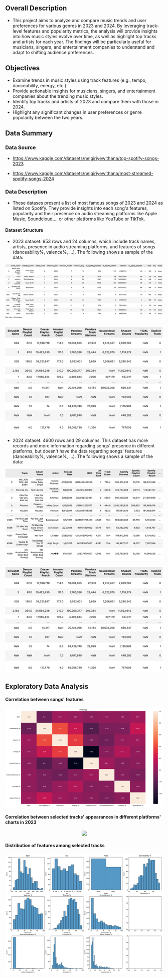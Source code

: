 ## Overall Description

- This project aims to analyze and compare music trends and user preferences for various genres in 2023 and 2024. By leveraging track-level features and popularity metrics, the analysis will provide insights into how music styles evolve over time, as well as highlight top tracks and artists for each year. The findings will be particularly useful for musicians, singers, and entertainment companies to understand and adapt to shifting audience preferences.

## Objectives 

* Examine trends in music styles using track features (e.g., tempo, danceability, energy, etc.).
* Provide actionable insights for musicians, singers, and entertainment companies about the trending music styles.
* Identify top tracks and artists of 2023 and compare them with those in 2024.
* Highlight any significant changes in user preferences or genre popularity between the two years.

## Data Summary

### Data Source

* https://www.kaggle.com/datasets/nelgiriyewithana/top-spotify-songs-2023

* https://www.kaggle.com/datasets/nelgiriyewithana/most-streamed-spotify-songs-2024

### Data Description

* These datases present a list of most famous songs of 2023 and 2024 as listed on Spotify. They provide insights into each song's features, popularity and their presence on audio streaming platforms like Apple Music, Soundcloud,... or other platforms like YouTube or TikTok. 

#### Dataset Structure

* 2023 dataset: 953 rows and 24 columns, which include track names, artists, presence in audio streaming platforms, and features of songs (danceability%, valence%, ...). The following shows a sample of the data:

<p align="center">
    <img src="data/2023_sample1.png"/>
</p>

<p align="center">
    <img src="data/2024_sample2.png"/>
</p>

* 2024 dataset: 4600 rows and 29 columns. This dataset has more records and more information regarding songs' presence in different platforms, but doesn't have the data regarding songs' features (danceability%, valence%, ...). The following shows a sample of the data:

<p align="center">
    <img src="data/2024_sample1.png"/>
</p>

<p align="center">
    <img src="data/2024_sample2.png"/>
</p>

## Exploratory Data Analysis

#### Correlation between songs' features

<p align="center">
    <img src="Visualization/feature_heatmap.png"/>
</p>


#### Correlation between selected tracks' appearances in different platforms' charts in 2023

<p align="center">
    <img src="Visualization/chart_appearance.png"/>
</p>

#### Distribution of features among selected tracks

<p align="center">
    <img src="Visualization/feature_distribution.png"/>
</p>







